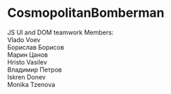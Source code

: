 # CosmopolitanBomberman
JS UI and DOM teamwork
Members: <br>
Vlado Voev <br>
Борислав Борисов <br>
Марин Цанов <br>
Hristo Vasilev <br>
Владимир Петров <br>
Iskren Donev <br>
Monika Tzenova <br>
